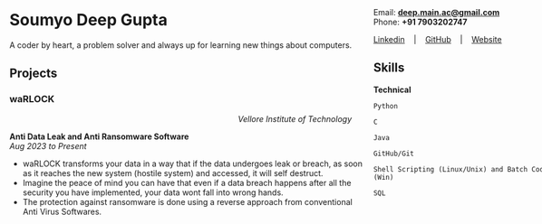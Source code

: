 <!-- ---
Name: Resume
File-Type: Markdown
madeby: d33pster
--- -->

<div style='height:100%;width:65%;position:fixed;z-index:1;top:0;overflow-x:hidden;left:0;padding-left:20px;'>

# **Soumyo Deep Gupta**
A coder by heart, a problem solver and always up for learning new things about computers.

## Projects

### waRLOCK
<p align='right' style='padding-right:20px'><i>Vellore Institute of Technology</i></p>

**Anti Data Leak and Anti Ransomware Software** <br>
_Aug 2023 to Present_
- waRLOCK transforms your data in a way that if the data undergoes leak or breach, as soon as it reaches the new system (hostile system) and accessed, it will self destruct.
- Imagine the peace of mind you can have that even if a data breach happens after all the security you have implemented, your data wont fall into wrong hands.
- The protection against ransomware is done using a reverse approach from conventional Anti Virus Softwares.
</div>

<!-- Section Break -->

<div style='height:100%;width:35%;position:fixed;z-index:1;top:0;overflow-x:hidden;padding-top:20px;right:0;left:69%;padding-right:20%'>

Email: **[deep.main.ac@gmail.com](https://mail.google.com/mail/?view=cm&fs=1&to=deep.main.ac@gmail.com)** <br>
Phone: **+91 7903202747** <br>

<p>
    <a href='https://linkedin.com/in/soumyodeepgupta' target='_blank'>Linkedin</a>
    &nbsp;&nbsp;&nbsp;|&nbsp;&nbsp;&nbsp;
    <a href='https://github.com/d33pster' target='_blank'>GitHub</a>
    &nbsp;&nbsp;&nbsp;|&nbsp;&nbsp;&nbsp;
    <a href='https://d33pster.github.io' target='_blank'>Website</a>
</p>


<!-- **[Linkedin](https://linkedin.com/in/soumyodeepgupta)** <br>
**[GitHub](https://github.com/d33pster)** <br>
**[Website](https://d33pster.github.io)** <br> -->

## Skills
<p style=''>

**Technical**

`Python`

`C`

`Java`

`GitHub/Git`

`Shell Scripting (Linux/Unix) and Batch Coding (Win)`

`SQL`

</div>